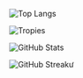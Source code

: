 ![Top Langs](https://github-readme-stats.vercel.app/api/top-langs/?username=Reim-developer&layout=compact&theme=dark&no_border=true)

![Tropies](https://github-trophies.vercel.app/?username=reim-developer&theme=onedark&no-frame=false&no-bg=false&margin-w=4)

![GitHub Stats](https://github-readme-stats.vercel.app/api?username=Reim-developer&show_icons=true&theme=dark&count_private=true&hide_border=true)

![GitHub Streakư](https://streak-stats.demolab.com?user=reim-developer&theme=dark&hide_border=true&type=svg)
